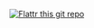 [![Flattr this git repo](http://api.flattr.com/button/flattr-badge-large.png)](https://flattr.com/submit/auto?user_id=LudovicRousseau&url=https://github.com/LudovicRousseau/hidapi&title=hidapi&language=en_GB&tags=github&category=software)
